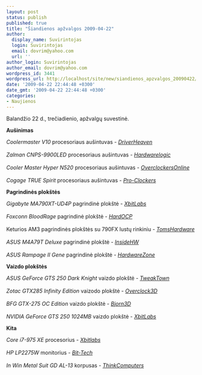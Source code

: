 ```yaml
---
layout: post
status: publish
published: true
title: "Šiandienos apžvalgos 2009-04-22"
author:
  display_name: Suvirintojas
  login: Suvirintojas
  email: dovrim@yahoo.com
  url: ''
author_login: Suvirintojas
author_email: dovrim@yahoo.com
wordpress_id: 3441
wordpress_url: http://localhost/site/new/siandienos_apzvalgos_20090422/
date: '2009-04-22 22:44:48 +0300'
date_gmt: '2009-04-22 22:44:48 +0300'
categories:
- Naujienos
---
```

<p>Balandžio 22 d., trečiadienio, apžvalgų suvestinė.</p>
<p><b>Aušinimas</b></p>
<p><i>Coolermaster V10</i> procesoriaus aušintuvas - <i><a class="ns" href="http://www.driverheaven.net/reviews.php?reviewid=759">DriverHeaven</a></i><br />
<br /><i>Zalman CNPS-9900LED</i> procesoriaus aušintuvas - <i><a class="ns" href="http://hardwarelogic.com/news/137/ARTICLE/6071/2009-04-22.html">Hardwarelogic</a></i><br />
<br /><i>Cooler Master Hyper N520</i> procesoriaus aušintuvas - <i><a class="ns" href="http://www.overclockersonline.net/?page=articles&num=2741">OverclockersOnline</a></i><br />
<br /><i>Cogage TRUE Spirit</i> procesoriaus aušintuvas - <i><a class="ns" href="http://www.pro-clockers.com/reviews/?id=165">Pro-Clockers</a></i></p>
<p><b>Pagrindinės plokštės</b></p>
<p><i>Gigabyte MA790XT-UD4P</i> pagrindinė plokštė - <i><a class="ns" href="http://www.xbitlabs.com/articles/mainboards/display/gigabyte-ma790xt-ud4p.html">XbitLabs</a></i><br />
<br /><i>Foxconn BloodRage</i> pagrindinė plokštė - <i><a class="ns" href="http://enthusiast.hardocp.com/article.html?art=MTYyOCwxLCxoZW50aHVzaWFzdA==">HardOCP</a></i><br />
<br />Keturios AM3 pagrindinės plokštės su 790FX lustų rinkiniu - <i><a class="ns" href="http://www.tomshardware.com/reviews/790fx-socket-am3,2277.html">TomsHardware</a></i><br />
<br /><i>ASUS M4A79T Deluxe</i> pagrindinė plokštė - <i><a class="ns" href="http://www.insidehw.com/Reviews/Motherboards/ASUS-M4A79T-Deluxe.html">InsideHW</a></i><br />
<br /><i>ASUS Rampage II Gene</i> pagrindinė plokštė - <i><a class="ns" href="http://www.hardwarezone.com/articles/view.php?cid=6&id=2873">HardwareZone</a></i></p>
<p><b>Vaizdo plokštės</b></p>
<p><i>ASUS GeForce GTS 250 Dark Knight</i> vaizdo plokštė - <i><a class="ns" href="http://www.tweaktown.com/reviews/2729/asus_geforce_gts_250_dark_knight_graphics_card/index.html">TweakTown</a></i><br />
<br /><i>Zotac GTX285 Infinity Edition</i> vaizodo plokštė - <i><a class="ns" href="http://www.overclock3d.net/reviews.php?/gpu_displays/zotac_gtx285_infinity_edition_pcie_graphics_card/1">Overclock3D</a></i><br />
<br /><i>BFG GTX-275 OC Edition</i> vaizdo plokštė - <i><a class="ns" href="http://www.bjorn3d.com/read.php?cID=1554">Bjorn3D</a></i><br />
<br /><i>NVIDIA GeForce GTS 250 1024MB</i> vaizdo plokštė - <i><a class="ns" href="http://ixbtlabs.com/articles3/video/g92-11-part1-p1.html">XbitLabs</a></i></p>
<p><b>Kita</b></p>
<p><i>Core i7-975 XE</i> procesorius - <i><a class="ns" href="http://www.xbitlabs.com/articles/cpu/display/core-i7-975xe.html">Xbitlabs</a></i><br />
<br /><i>HP LP2275W</i> monitorius - <i><a class="ns" href="http://www.bit-tech.net/hardware/monitors/2009/04/22/hp-lp2275w-22in-widescreen-lcd-review/1">Bit-Tech</a></i><br />
<br /><i>In Win Metal Suit GD AL-13</i> korpusas - <i><a class="ns" href="http://www.thinkcomputers.org/index.php?x=reviews&id=964">ThinkComputers</a></i></p>
